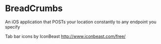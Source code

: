BreadCrumbs
===========

An iOS application that POSTs your location constantly to any endpoint you specify


Tab bar icons by IconBeast http://www.iconbeast.com/free/

